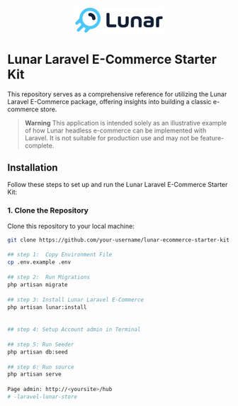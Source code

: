 <p align="center"><a href="https://lunarphp.io/" target="_blank"><img src="https://raw.githubusercontent.com/lunarphp/art/main/lunar-logo.svg" width="200" alt="Lunar"></a></p>

# Lunar Laravel E-Commerce Starter Kit

This repository serves as a comprehensive reference for utilizing the Lunar Laravel E-Commerce package, offering insights into building a classic e-commerce store.

> **Warning**
> This application is intended solely as an illustrative example of how Lunar headless e-commerce can be implemented with Laravel. It is not suitable for production use and may not be feature-complete.

## Installation

Follow these steps to set up and run the Lunar Laravel E-Commerce Starter Kit:

### 1. Clone the Repository

Clone this repository to your local machine:

```bash
git clone https://github.com/your-username/lunar-ecommerce-starter-kit.git

## step 1:  Copy Environment File
cp .env.example .env

## step 2:  Run Migrations
php artisan migrate

## step 3: Install Lunar Laravel E-Commerce
php artisan lunar:install


## step 4: Setup Account admin in Terminal

## step 5: Run Seeder
php artisan db:seed

## step 6: Run source
php artisan serve

Page admin: http://<yoursite>/hub
#   - l a r a v e l - l u n a r - s t o r e 
 
 